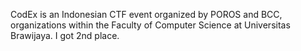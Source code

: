 CodEx is an Indonesian CTF event organized by POROS and BCC, organizations within the Faculty of Computer Science at Universitas Brawijaya. I got 2nd place. 
